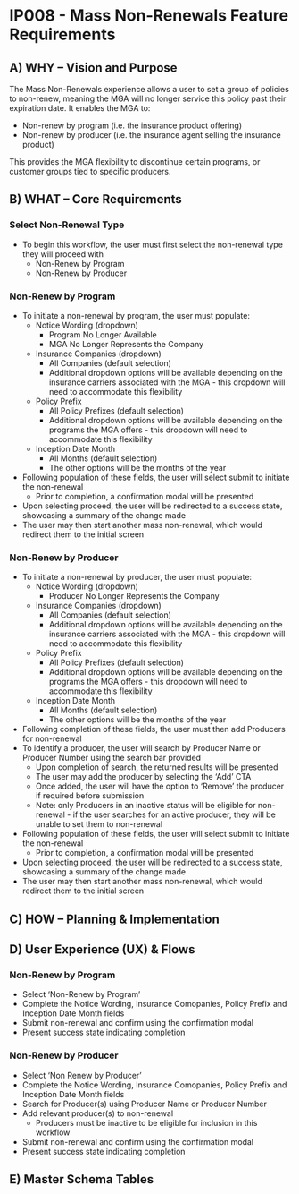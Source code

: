 # IP008 - Mass Non-Renewals Feature Requirements

## **A) WHY – Vision and Purpose**

The Mass Non-Renewals experience allows a user to set a group of policies to non-renew, meaning the MGA will no longer service this policy past their expiration date. It enables the MGA to: 

- Non-renew by program (i.e. the insurance product offering)
- Non-renew by producer (i.e. the insurance agent selling the insurance product)

This provides the MGA flexibility to discontinue certain programs, or customer groups tied to specific producers. 

## **B) WHAT – Core Requirements**

### Select Non-Renewal Type

- To begin this workflow, the user must first select the non-renewal type they will proceed with
    - Non-Renew by Program
    - Non-Renew by Producer

### Non-Renew by Program

- To initiate a non-renewal by program, the user must populate:
    - Notice Wording (dropdown)
        - Program No Longer Available
        - MGA No Longer Represents the Company
    - Insurance Companies (dropdown)
        - All Companies (default selection)
        - Additional dropdown options will be available depending on the insurance carriers associated with the MGA - this dropdown will need to accommodate this flexibility
    - Policy Prefix
        - All Policy Prefixes (default selection)
        - Additional dropdown options will be available depending on the programs the MGA offers - this dropdown will need to accommodate this flexibility
    - Inception Date Month
        - All Months (default selection)
        - The other options will be the months of the year
- Following population of these fields, the user will select submit to initiate the non-renewal
    - Prior to completion, a confirmation modal will be presented
- Upon selecting proceed, the user will be redirected to a success state, showcasing a summary of the change made
- The user may then start another mass non-renewal, which would redirect them to the initial screen

### Non-Renew by Producer

- To initiate a non-renewal by producer, the user must populate:
    - Notice Wording (dropdown)
        - Producer No Longer Represents the Company
    - Insurance Companies (dropdown)
        - All Companies (default selection)
        - Additional dropdown options will be available depending on the insurance carriers associated with the MGA - this dropdown will need to accommodate this flexibility
    - Policy Prefix
        - All Policy Prefixes (default selection)
        - Additional dropdown options will be available depending on the programs the MGA offers - this dropdown will need to accommodate this flexibility
    - Inception Date Month
        - All Months (default selection)
        - The other options will be the months of the year
- Following completion of these fields, the user must then add Producers for non-renewal
- To identify a producer, the user will search by Producer Name or Producer Number using the search bar provided
    - Upon completion of search, the returned results will be presented
    - The user may add the producer by selecting the ‘Add’ CTA
    - Once added, the user will have the option to ‘Remove’ the producer if required before submission
    - Note: only Producers in an inactive status will be eligible for non-renewal - if the user searches for an active producer, they will be unable to set them to non-renewal
- Following population of these fields, the user will select submit to initiate the non-renewal
    - Prior to completion, a confirmation modal will be presented
- Upon selecting proceed, the user will be redirected to a success state, showcasing a summary of the change made
- The user may then start another mass non-renewal, which would redirect them to the initial screen

## **C) HOW – Planning & Implementation**

## **D) User Experience (UX) & Flows**

### Non-Renew by Program

- Select ‘Non-Renew by Program’
- Complete the Notice Wording, Insurance Comopanies, Policy Prefix and Inception Date Month fields
- Submit non-renewal and confirm using the confirmation modal
- Present success state indicating completion

### Non-Renew by Producer

- Select ‘Non Renew by Producer’
- Complete the Notice Wording, Insurance Comopanies, Policy Prefix and Inception Date Month fields
- Search for Producer(s) using Producer Name or Producer Number
- Add relevant producer(s) to non-renewal
    - Producers must be inactive to be eligible for inclusion in this workflow
- Submit non-renewal and confirm using the confirmation modal
- Present success state indicating completion

## **E) Master Schema Tables**